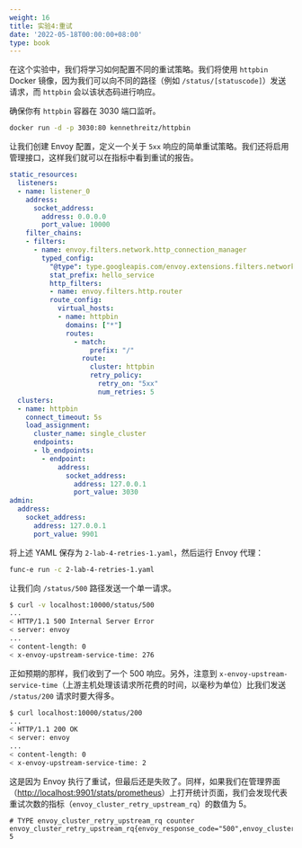 ```yaml
---
weight: 16
title: 实验4:重试
date: '2022-05-18T00:00:00+08:00'
type: book
---
```


在这个实验中，我们将学习如何配置不同的重试策略。我们将使用 `httpbin` Docker 镜像，因为我们可以向不同的路径（例如 `/status/[statuscode]`）发送请求，而 `httpbin` 会以该状态码进行响应。

确保你有 `httpbin` 容器在 3030 端口监听。

```sh
docker run -d -p 3030:80 kennethreitz/httpbin
```

让我们创建 Envoy 配置，定义一个关于 `5xx` 响应的简单重试策略。我们还将启用管理接口，这样我们就可以在指标中看到重试的报告。

```yaml
static_resources:
  listeners:
  - name: listener_0
    address:
      socket_address:
        address: 0.0.0.0
        port_value: 10000
    filter_chains:
    - filters:
      - name: envoy.filters.network.http_connection_manager
        typed_config:
          "@type": type.googleapis.com/envoy.extensions.filters.network.http_connection_manager.v3.HttpConnectionManager
          stat_prefix: hello_service
          http_filters:
          - name: envoy.filters.http.router
          route_config:
            virtual_hosts:
            - name: httpbin
              domains: ["*"]
              routes:
                - match:
                    prefix: "/"
                  route:
                    cluster: httpbin
                    retry_policy:
                      retry_on: "5xx"
                      num_retries: 5
  clusters:
  - name: httpbin
    connect_timeout: 5s
    load_assignment:
      cluster_name: single_cluster
      endpoints:
      - lb_endpoints:
        - endpoint:
            address:
              socket_address:
                address: 127.0.0.1
                port_value: 3030
admin:
  address:
    socket_address:
      address: 127.0.0.1
      port_value: 9901
```

将上述 YAML 保存为 `2-lab-4-retries-1.yaml`，然后运行 Envoy 代理：

```sh
func-e run -c 2-lab-4-retries-1.yaml
```

让我们向 `/status/500` 路径发送一个单一请求。

```sh
$ curl -v localhost:10000/status/500
...
< HTTP/1.1 500 Internal Server Error
< server: envoy
...
< content-length: 0
< x-envoy-upstream-service-time: 276
```

正如预期的那样，我们收到了一个 500 响应。另外，注意到 `x-envoy-upstream-service-time`（上游主机处理该请求所花费的时间，以毫秒为单位）比我们发送 `/status/200` 请求时要大得多。

```sh
$ curl localhost:10000/status/200
...
< HTTP/1.1 200 OK
< server: envoy
...
< content-length: 0
< x-envoy-upstream-service-time: 2
```

这是因为 Envoy 执行了重试，但最后还是失败了。同样，如果我们在管理界面（<http://localhost:9901/stats/prometheus>）上打开统计页面，我们会发现代表重试次数的指标（`envoy_cluster_retry_upstream_rq`）的数值为 5。

```
# TYPE envoy_cluster_retry_upstream_rq counter
envoy_cluster_retry_upstream_rq{envoy_response_code="500",envoy_cluster_name="httpbin"} 5
```
